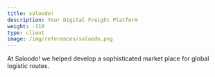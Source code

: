 ```yaml
---
title: saloodo!
description: Your Digital Freight Platform
weight: -110
type: client
image: /img/references/saloodo.png
---
```


At Saloodo! we helped develop a sophisticated market place for global logistic routes.
